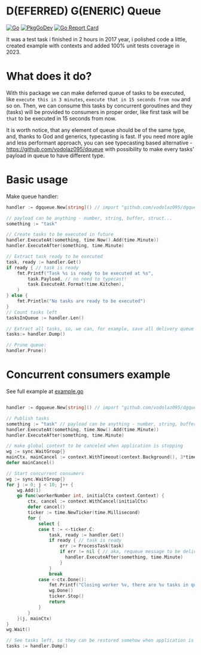 D(EFERRED) G(ENERIC) Queue
======================

[![Go](https://github.com/vodolaz095/dgqueue/actions/workflows/go.yml/badge.svg)](https://github.com/vodolaz095/dgqueue/actions/workflows/go.yml)
[![PkgGoDev](https://pkg.go.dev/badge/github.com/vodolaz095/dgqueue)](https://pkg.go.dev/github.com/vodolaz095/dgqueue?tab=doc)
[![Go Report Card](https://goreportcard.com/badge/github.com/vodolaz095/dgqueue)](https://goreportcard.com/report/github.com/vodolaz095/dgqueue)


It was a test task i finished in 2 hours in 2017 year, i polished code a little, created
example with contexts and added 100% unit tests coverage in 2023.

What does it do?
======================
With this package we can make deferred queue of tasks to be executed, like
`execute this in 3 minutes`, `execute that in 15 seconds from now` and so on.
Then, we can consume this tasks by concurrent goroutines and they (tasks) will be
provided to consumers in proper order, like first task will be `that` to be executed in
15 seconds from now.

It is worth notice, that any element of queue should be of the same type, and, thanks to God and generics, 
typecasting is fast.  If you need more agile and less performant approach, you can see typecasting based alternative - 
https://github.com/vodolaz095/dqueue with possibility to make every tasks' payload in queue to have different type.

Basic usage
=====================

Make queue handler:
```go
handler := dgqueue.New[string]() // import "github.com/vodolaz095/dgqueue"

// payload can be anything - number, string, buffer, struct...
something := "task"

// Create tasks to be executed in future
handler.ExecuteAt(something, time.Now().Add(time.Minute))
handler.ExecuteAfter(something, time.Minute)

// Extract task ready to be executed
task, ready := handler.Get()
if ready { // task is ready
    fmt.Printf("Task %s is ready to be executed at %s",
		task.Payload, // no need to typecast! 
		task.ExecuteAt.Format(time.Kitchen),
	)
} else {
	fmt.Println("No tasks are ready to be executed")
}
// Count tasks left
tasksInQueue := handler.Len()

// Extract all tasks, so, we can, for example, save all delivery queue  before closing application
tasks:= handler.Dump()

// Prune queue:
handler.Prune()
```

Concurrent consumers example
======================
See full example at [example.go](example%2Fexample.go)

```go

handler := dgqueue.New[string]() // import "github.com/vodolaz095/dgqueue"

// Publish tasks
something := "task" // payload can be anything - number, string, buffer, struct...
handler.ExecuteAt(something, time.Now().Add(time.Minute))
handler.ExecuteAfter(something, time.Minute)

// make global context to be canceled when application is stopping
wg := sync.WaitGroup{}
mainCtx, mainCancel := context.WithTimeout(context.Background(), 3*time.Second)
defer mainCancel()

// Start concurrent consumers
wg := sync.WaitGroup{}
for j := 0; j < 10; j++ {
    wg.Add(1)
    go func(workerNumber int, initialCtx context.Context) {
        ctx, cancel := context.WithCancel(initialCtx)
        defer cancel()
        ticker := time.NewTicker(time.Millisecond)
        for {
            select {
            case t := <-ticker.C:
                task, ready := handler.Get()
                if ready { // task is ready
                    err := ProcessTask(task)
                    if err != nil { // aka, requeue message to be delivered in 1 minute
                      handler.ExecuteAfter(something, time.Minute)
                    }
                }
                break
            case <-ctx.Done():
                fmt.Printf("Closing worker %v, there are %v tasks in queue\n", workerNumber, handler.Len())
                wg.Done()
                ticker.Stop()
                return
            }
        }
    }(j, mainCtx)
}
wg.Wait()

// See tasks left, so they can be restored somehow when application is restarted
tasks := handler.Dump()


```
